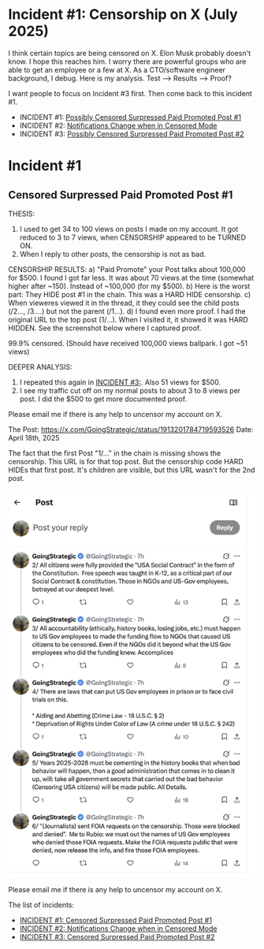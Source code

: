 # Incident #1: Censorship on X   (July 2025)

I think certain topics are being censored on X.  Elon Musk probably doesn't know. I hope this reaches him. I worry there are powerful groups who are able to get an employee or a few at X.  As a CTO/software engineer background, I debug. Here is my analysis. Test --> Results --> Proof?

I want people to focus on Incident #3 first. Then come back to this incident #1.

* INCIDENT #1: [Possibly Censored Surpressed Paid Promoted Post #1](https://github.com/FreedomNow2025/X_Censorship/blob/main/Incident_1.md)
* INCIDENT #2: [Notifications Change when in Censored Mode](https://github.com/FreedomNow2025/X_Censorship/blob/main/Incident_2.md)
* INCIDENT #3: [Possibly Censored Surpressed Paid Promoted Post #2](https://github.com/FreedomNow2025/X_Censorship/blob/main/Incident_3.md)

# Incident #1
## Censored Surpressed Paid Promoted Post #1

THESIS:
1) I used to get 34 to 100 views on posts I made on my account. It got reduced to 3 to 7 views, when CENSORSHIP appeared to be TURNED ON.
2) When I reply to other posts, the censorship is not as bad.

CENSORSHIP RESULTS:
a) "Paid Promote" your Post talks about 100,000 for $500.  I found I got far less.  It was about 70 views at the time (somewhat higher after ~150). Instead of ~100,000 (for my $500).
b) Here is the worst part: They HIDE post #1 in the chain.  This was a HARD HIDE censorship. 
c) When vieweres viewed it in the thread, it they could see the child posts (/2..., /3....) but not the parent (/1...).
d) I found even more proof. I had the original URL to the top post (1/...).  When I visited it, it showed it was HARD HIDDEN. See the screenshot below where I captured proof.

99.9% censored.  (Should have received 100,000 views ballpark. I got ~51 views)

DEEPER ANALYSIS:
1) I repeated this again in [INCIDENT #3:](https://github.com/FreedomNow2025/X_Censorship/blob/main/Incident_3.md).  Also 51 views for $500.
2) I see my traffic cut off on my normal posts to about 3 to 8 views per post.  I did the $500 to get more documented proof.



Please email me if there is any help to uncensor my account on X.

The Post: https://x.com/GoingStrategic/status/1913201784719593526
Date: April 18th, 2025

The fact that the first Post "1/..." in the chain is missing shows the censorship. This URL is for that top post. But the censorship code HARD HIDEs that first post. It's children are visible, but this URL wasn't for the 2nd post.

![The Post](https://github.com/FreedomNow2025/X_Censorship/blob/main/other/X_Censorship_Incident_1_April_18_2025.jpeg)

Please email me if there is any help to uncensor my account on X.

The list of incidents:
* [INCIDENT #1: Censored Surpressed Paid Promoted Post #1](https://github.com/FreedomNow2025/X_Censorship/blob/main/Incident_1.md)
* [INCIDENT #2: Notifications Change when in Censored Mode](https://github.com/FreedomNow2025/X_Censorship/blob/main/Incident_2.md)
* [INCIDENT #3: Censored Surpressed Paid Promoted Post #2](https://github.com/FreedomNow2025/X_Censorship/blob/main/Incident_3.md)



